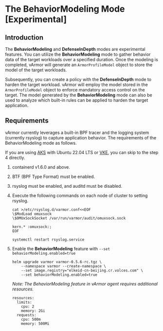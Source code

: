 # The BehaviorModeling Mode [Experimental]

## Introduction
The **BehaviorModeling** and **DefenseInDepth** modes are experimental features. You can utilize the **BehaviorModeling** mode to gather behavior data of the target workloads over a specified duration. Once the modeling is completed, vArmor will generate an `ArmorProfileModel` object to store the model of the target workloads. 

Subsequently, you can create a policy with the **DefenseInDepth** mode to harden the target workload. vArmor will employ the model stored in the `ArmorProfileModel` object to enforce mandatory access control on the target. The model generated by the **BehaviorModeling** mode can also be used to analyze which built-in rules can be applied to harden the target application.

## Requirements

vArmor currently leverages a built-in BPF tracer and the logging system (currently rsyslog) to capture application behavior.
The requirements of the BehaviorModeling mode as follows.

If you are using [AKS](https://azure.microsoft.com/en-us/products/kubernetes-service) with Ubuntu 22.04 LTS or [VKE](https://www.volcengine.com/product/vke), you can skip to the step 4 directly.

1. containerd v1.6.0 and above.
2. BTF (BPF Type Format) must be enabled. 
3. rsyslog must be enabled, and auditd must be disabled. 
4. Execute the following commands on each node of cluster to setting rsyslog.
    ```
    cat >/etc/rsyslog.d/varmor.conf<<EOF
    \$ModLoad omuxsock
    \$OMUxSockSocket /var/run/varmor/audit/omuxsock.sock

    kern.* :omuxsock:;
    EOF
    ```
    ```
    systemctl restart rsyslog.service
    ```
4. Enable the **BehaviorModeling** feature with `--set behaviorModeling.enabled=true`
    ```
    helm upgrade varmor varmor-0.5.6-rc.tgz \
        --namespace varmor --create-namespace \
        --set image.registry="elkeid-cn-beijing.cr.volces.com" \
        --set behaviorModeling.enabled=true
    ```
    
    *Note: The BehaviorModeling feature in vArmor agent requires additional resources.*
    ```
    resources:
      limits:
        cpu: 2
        memory: 2Gi
      requests:
        cpu: 500m
        memory: 500Mi
    ```

